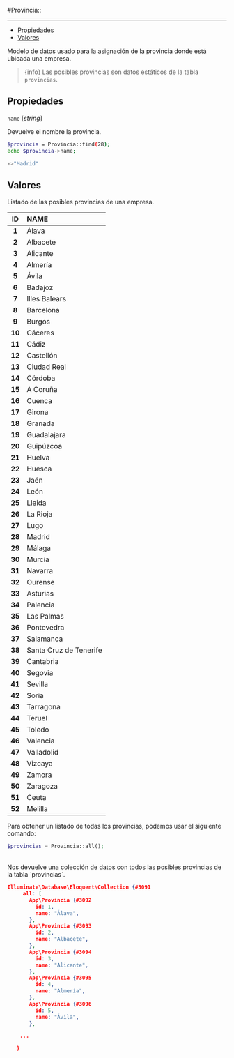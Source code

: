 #Provincia::

---

- [Propiedades](#propiedades)
- [Valores](#valores)

Modelo de datos usado para la asignación de la provincia donde está ubicada una empresa.

> {info} Las posibles provincias son datos estáticos de la tabla `provincias`.

<a name="propiedades"></a>

## Propiedades

`name` [_string_]

Devuelve el nombre la provincia.

```bash
$provincia = Provincia::find(28);
echo $provincia->name;

->"Madrid"

```

<a name="valores"></a>

## Valores

Listado de las posibles provincias de una empresa.

|   ID   | NAME                   |
| :----: | :--------------------- |
| **1**  | Álava                  |
| **2**  | Albacete               |
| **3**  | Alicante               |
| **4**  | Almería                |
| **5**  | Ávila                  |
| **6**  | Badajoz                |
| **7**  | Illes Balears          |
| **8**  | Barcelona              |
| **9**  | Burgos                 |
| **10** | Cáceres                |
| **11** | Cádiz                  |
| **12** | Castellón              |
| **13** | Ciudad Real            |
| **14** | Córdoba                |
| **15** | A Coruña               |
| **16** | Cuenca                 |
| **17** | Girona                 |
| **18** | Granada                |
| **19** | Guadalajara            |
| **20** | Guipúzcoa              |
| **21** | Huelva                 |
| **22** | Huesca                 |
| **23** | Jaén                   |
| **24** | León                   |
| **25** | Lleida                 |
| **26** | La Rioja               |
| **27** | Lugo                   |
| **28** | Madrid                 |
| **29** | Málaga                 |
| **30** | Murcia                 |
| **31** | Navarra                |
| **32** | Ourense                |
| **33** | Asturias               |
| **34** | Palencia               |
| **35** | Las Palmas             |
| **36** | Pontevedra             |
| **37** | Salamanca              |
| **38** | Santa Cruz de Tenerife |
| **39** | Cantabria              |
| **40** | Segovia                |
| **41** | Sevilla                |
| **42** | Soria                  |
| **43** | Tarragona              |
| **44** | Teruel                 |
| **45** | Toledo                 |
| **46** | Valencia               |
| **47** | Valladolid             |
| **48** | Vizcaya                |
| **49** | Zamora                 |
| **50** | Zaragoza               |
| **51** | Ceuta                  |
| **52** | Melilla                |

Para obtener un listado de todas los provincias, podemos usar el siguiente comando:

```php
$provincias = Provincia::all();
```

<br>
Nos devuelve una colección de datos con todos las posibles provincias de la tabla  `provincias`.

```json
Illuminate\Database\Eloquent\Collection {#3091
     all: [
       App\Provincia {#3092
         id: 1,
         name: "Álava",
       },
       App\Provincia {#3093
         id: 2,
         name: "Albacete",
       },
       App\Provincia {#3094
         id: 3,
         name: "Alicante",
       },
       App\Provincia {#3095
         id: 4,
         name: "Almería",
       },
       App\Provincia {#3096
         id: 5,
         name: "Ávila",
       },

	...

   }

```
